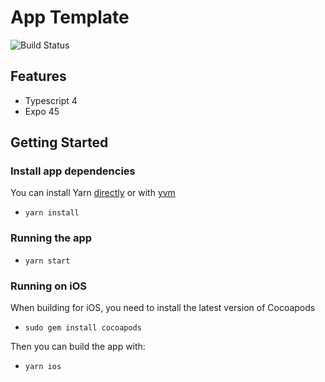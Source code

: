 # App Template

![Build Status](https://github.com/jackcohen5/app-template/actions/workflows/build.yml/badge.svg?branch=master)

## Features

* Typescript 4
* Expo 45

## Getting Started

### Install app dependencies

You can install Yarn [directly](https://yarnpkg.com/en/docs/install) or with [yvm](https://github.com/tophat/yvm)

* `yarn install`

### Running the app

* `yarn start`

### Running on iOS

When building for iOS, you need to install the latest version of Cocoapods

* `sudo gem install cocoapods`

Then you can build the app with:

* `yarn ios`